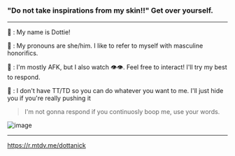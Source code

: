 ### "Do not take inspirations from my skin!!" Get over yourself.
-------------------------------------------------------------------------------------------------------------------
🥪 : My name is Dottie!

🥞 : My pronouns are she/him. I like to refer to myself with masculine honorifics.

🍰 : I'm mostly AFK, but I also watch :eye::eye:. Feel free to interact! I'll try my best to respond.

🐌 : I don't have TT/TD so you can do whatever you want to me. I'll just hide you if you're really pushing it
> I'm not gonna respond if you continuosly boop me, use your words.

![image](https://user-images.githubusercontent.com/102858874/164370682-b3fdb76c-e1dc-4128-924a-6b5380c6e1bb.png)

------------------------------------------------------------------------------------------------------------------------
https://r.mtdv.me/dottanick
